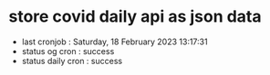 # store covid daily api as json data

- last cronjob : Saturday, 18 February 2023 13:17:31
- status og cron : success
- status daily cron : success
      
      